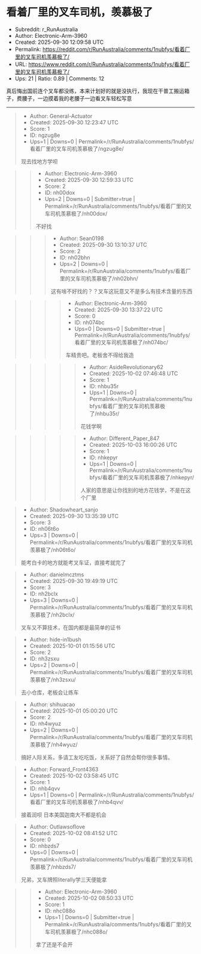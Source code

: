 # 看着厂里的叉车司机，羡慕极了

- Subreddit: r_RunAustralia
- Author: Electronic-Arm-3960
- Created: 2025-09-30 12:09:58 UTC
- Permalink: https://reddit.com/r/RunAustralia/comments/1nubfys/看着厂里的叉车司机羡慕极了/
- URL: https://www.reddit.com/r/RunAustralia/comments/1nubfys/看着厂里的叉车司机羡慕极了/
- Ups: 21 | Ratio: 0.89 | Comments: 12


真后悔出国前连个叉车都没练，本来计划好的就是没执行，我现在干普工搬运箱子，费腰子，一边摸着我的老腰子一边看叉车轻松写意


---

> - Author: General-Actuator
> - Created: 2025-09-30 12:23:47 UTC
> - Score: 1
> - ID: ngzug8e
> - Ups=1 | Downs=0 | Permalink=/r/RunAustralia/comments/1nubfys/看着厂里的叉车司机羡慕极了/ngzug8e/
>
> 现去找地方学呗

>> - Author: Electronic-Arm-3960
>> - Created: 2025-09-30 12:59:33 UTC
>> - Score: 2
>> - ID: nh00dox
>> - Ups=2 | Downs=0 | Submitter=true | Permalink=/r/RunAustralia/comments/1nubfys/看着厂里的叉车司机羡慕极了/nh00dox/
>>
>> 不好找

>>> - Author: Sean0198
>>> - Created: 2025-09-30 13:10:37 UTC
>>> - Score: 2
>>> - ID: nh02bhn
>>> - Ups=2 | Downs=0 | Permalink=/r/RunAustralia/comments/1nubfys/看着厂里的叉车司机羡慕极了/nh02bhn/
>>>
>>> 这有啥不好找的？？叉车这玩意又不是多么有技术含量的东西

>>>> - Author: Electronic-Arm-3960
>>>> - Created: 2025-09-30 13:37:22 UTC
>>>> - Score: 0
>>>> - ID: nh074bc
>>>> - Ups=0 | Downs=0 | Submitter=true | Permalink=/r/RunAustralia/comments/1nubfys/看着厂里的叉车司机羡慕极了/nh074bc/
>>>>
>>>> 车精贵吧。老板舍不得给我造

>>>>> - Author: AsideRevolutionary62
>>>>> - Created: 2025-10-02 07:46:48 UTC
>>>>> - Score: 1
>>>>> - ID: nhbu35r
>>>>> - Ups=1 | Downs=0 | Permalink=/r/RunAustralia/comments/1nubfys/看着厂里的叉车司机羡慕极了/nhbu35r/
>>>>>
>>>>> 花钱学啊

>>>>> - Author: Different_Paper_847
>>>>> - Created: 2025-10-03 16:00:26 UTC
>>>>> - Score: 1
>>>>> - ID: nhkepyr
>>>>> - Ups=1 | Downs=0 | Permalink=/r/RunAustralia/comments/1nubfys/看着厂里的叉车司机羡慕极了/nhkepyr/
>>>>>
>>>>> 人家的意思是让你找别的地方花钱学，不是在这个厂里

> - Author: Shadowheart_sanjo
> - Created: 2025-09-30 13:35:39 UTC
> - Score: 3
> - ID: nh06t6o
> - Ups=3 | Downs=0 | Permalink=/r/RunAustralia/comments/1nubfys/看着厂里的叉车司机羡慕极了/nh06t6o/
>
> 能考白卡的地方就能考叉车证，直接考就完了

> - Author: danielmcztms
> - Created: 2025-09-30 19:49:19 UTC
> - Score: 3
> - ID: nh2bclx
> - Ups=3 | Downs=0 | Permalink=/r/RunAustralia/comments/1nubfys/看着厂里的叉车司机羡慕极了/nh2bclx/
>
> 叉车又不算技术，在国内都是最简单的证书

> - Author: hide-in1bush
> - Created: 2025-10-01 01:15:56 UTC
> - Score: 2
> - ID: nh3zsxu
> - Ups=2 | Downs=0 | Permalink=/r/RunAustralia/comments/1nubfys/看着厂里的叉车司机羡慕极了/nh3zsxu/
>
> 去小仓库，老板会让练车

> - Author: shihuacao
> - Created: 2025-10-01 05:00:20 UTC
> - Score: 2
> - ID: nh4wyuz
> - Ups=2 | Downs=0 | Permalink=/r/RunAustralia/comments/1nubfys/看着厂里的叉车司机羡慕极了/nh4wyuz/
>
> 搞好人际关系，多请工友吃吃饭，关系好了自然会帮你很多事情。

> - Author: Forward_Front4363
> - Created: 2025-10-02 03:58:45 UTC
> - Score: 1
> - ID: nhb4qvv
> - Ups=1 | Downs=0 | Permalink=/r/RunAustralia/comments/1nubfys/看着厂里的叉车司机羡慕极了/nhb4qvv/
>
> 接着润呗 日本美国迦南大不都是机会

> - Author: Outlawsoflove
> - Created: 2025-10-02 08:41:52 UTC
> - Score: 0
> - ID: nhbzds7
> - Ups=0 | Downs=0 | Permalink=/r/RunAustralia/comments/1nubfys/看着厂里的叉车司机羡慕极了/nhbzds7/
>
> 兄弟，叉车牌照literally学三天便能拿

>> - Author: Electronic-Arm-3960
>> - Created: 2025-10-02 08:50:33 UTC
>> - Score: 1
>> - ID: nhc088o
>> - Ups=1 | Downs=0 | Submitter=true | Permalink=/r/RunAustralia/comments/1nubfys/看着厂里的叉车司机羡慕极了/nhc088o/
>>
>> 拿了还是不会开
